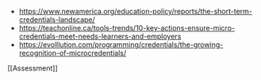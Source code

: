   - https://www.newamerica.org/education-policy/reports/the-short-term-credentials-landscape/
  - https://teachonline.ca/tools-trends/10-key-actions-ensure-micro-credentials-meet-needs-learners-and-employers
  - https://evolllution.com/programming/credentials/the-growing-recognition-of-microcredentials/

[[Assessment]]